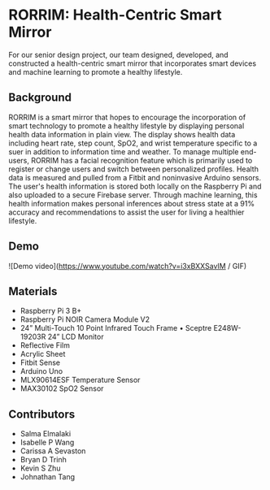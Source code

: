 # RORRIM: Health-Centric Smart Mirror

For our senior design project, our team designed, developed, and constructed a health-centric smart mirror that incorporates smart devices and machine learning to promote a healthy lifestyle. 

## Background 
RORRIM is a smart mirror that hopes to encourage the incorporation of smart technology to promote a healthy lifestyle by displaying personal health data information in plain view. The display shows health data including heart rate, step count, SpO2, and wrist temperature specific to a suer in addition to information time and weather. To manage multiple end-users, RORRIM has a facial recognition feature which is primarily used to register or change users and switch between personalized profiles. Health data is measured and pulled from a Fitbit and noninvasive Arduino sensors. The user's health information is stored both locally on the Raspberry Pi and also uploaded to a secure Firebase server. Through machine learning, this health information makes personal inferences about stress state at a 91% accuracy and recommendations to assist the user for living a healthier lifestyle.

## Demo
![Demo video](https://www.youtube.com/watch?v=i3xBXXSavIM / GIF)

## Materials
- Raspberry Pi 3 B+ 
- Raspberry Pi NOIR Camera Module V2 
- 24” Multi-Touch 10 Point Infrared Touch Frame • Sceptre E248W-19203R 24” LCD Monitor 
- Reflective Film 
- Acrylic Sheet 
- Fitbit Sense 
- Arduino Uno 
- MLX90614ESF Temperature Sensor 
- MAX30102 SpO2 Sensor 

## Contributors 
- Salma Elmalaki
- Isabelle P Wang
- Carissa A Sevaston
- Bryan D Trinh
- Kevin S Zhu
- Johnathan Tang

